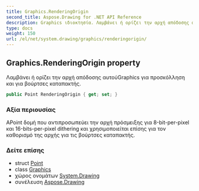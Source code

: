 ```yaml
---
title: Graphics.RenderingOrigin
second_title: Aspose.Drawing for .NET API Reference
description: Graphics ιδιοκτησία. Λαμβάνει ή ορίζει την αρχή απόδοσης αυτούGraphics για προσκόλληση και για βούρτσες καταπακτής.
type: docs
weight: 150
url: /el/net/system.drawing/graphics/renderingorigin/
---
```

## Graphics.RenderingOrigin property

Λαμβάνει ή ορίζει την αρχή απόδοσης αυτούGraphics για προσκόλληση και για βούρτσες καταπακτής.

```csharp
public Point RenderingOrigin { get; set; }
```

### Αξία περιουσίας

ΑPoint δομή που αντιπροσωπεύει την αρχή πρόσμειξης για 8-bit-per-pixel και 16-bits-per-pixel dithering και χρησιμοποιείται επίσης για τον καθορισμό της αρχής για τις βούρτσες καταπακτής.

### Δείτε επίσης

* struct [Point](../../point/)
* class [Graphics](../)
* χώρος ονομάτων [System.Drawing](../../graphics/)
* συνέλευση [Aspose.Drawing](../../../)


